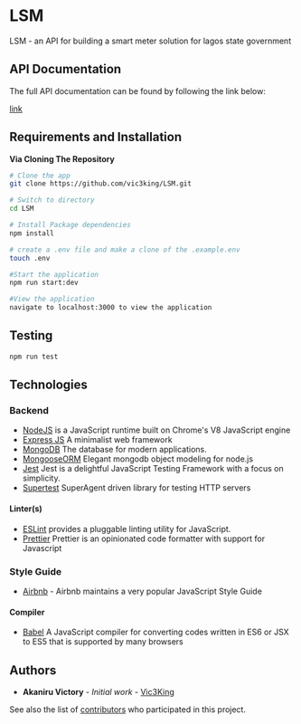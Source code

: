 # LSM

LSM - an API for building a smart meter solution for lagos state government

## API Documentation

The full API documentation can be found by following the link below:

[link](https://lsm-hack-staging.herokuapp.com/api/v1/docs/)

## Requirements and Installation

**Via Cloning The Repository**

```bash
# Clone the app
git clone https://github.com/vic3king/LSM.git

# Switch to directory
cd LSM

# Install Package dependencies
npm install

# create a .env file and make a clone of the .example.env
touch .env

#Start the application
npm run start:dev

#View the application
navigate to localhost:3000 to view the application
```

## Testing

```bash
npm run test
```

## Technologies

### Backend

- [NodeJS](http://nodejs.org/en) is a JavaScript runtime built on Chrome's V8 JavaScript engine
- [Express JS](http://express.com) A minimalist web framework
- [MongoDB](https://www.mongodb.com/) The database for modern applications.
- [MongooseORM](https://mongoosejs.com/) Elegant mongodb object modeling for node.js
- [Jest](https://jestjs.io/) Jest is a delightful JavaScript Testing Framework with a focus on simplicity.
- [Supertest](https://www.npmjs.com/package/supertest) SuperAgent driven library for testing HTTP servers

#### Linter(s)

- [ESLint](eslint.org) provides a pluggable linting utility for JavaScript.
- [Prettier](https://prettier.io) Prettier is an opinionated code formatter with support for Javascript

### Style Guide

- [Airbnb](https://github.com/airbnb/javascript) - Airbnb maintains a very popular JavaScript Style Guide

#### Compiler

- [Babel](https://babeljs.io/) A JavaScript compiler for converting codes written in ES6 or JSX to ES5 that is supported by many browsers

## Authors

- **Akaniru Victory** - _Initial work_ - [Vic3King](www.vic3king.io)

See also the list of [contributors](https://github.com/Hurntre/SendIT/graphs/contributors) who participated in this project.
